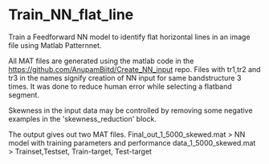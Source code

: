 # Train_NN_flat_line
Train a Feedforward NN model to identify flat horizontal lines in an image file using Matlab Patternnet.

All MAT files are generated using the matlab code in the https://github.com/AnupamBiitd/Create_NN_input repo. 
Files with tr1,tr2 and tr3 in the names signify creation of NN input for same bandstructure 3 times. It was done to reduce human error while selecting a flatband segment. 

Skewness in the input data may be controlled by removing some negative examples in the 'skewness_reduction' block.

The output gives out two MAT files. 
Final_out_1_5000_skewed.mat > NN model with training parameters and performance 
data_1_5000_skewed.mat > Trainset,Testset, Train-target, Test-target
